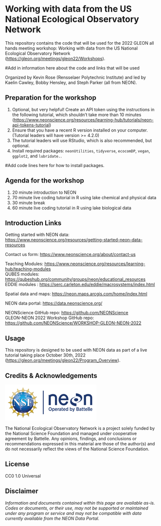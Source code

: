 Working with data from the US National Ecological Observatory Network
================

<!-- README.md is generated from README.Rmd. Please edit that file -->
<!-- ****** Description ****** -->

This repository contains the code that will be used for the 2022 GLEON
all hands meeting workshop: Working with data from the US National
Ecological Observatory Network
(<https://gleon.org/meetings/gleon22/Workshops>).

\#Add in information here about the code and links that will be used

<!-- ****** Organizers ****** -->

Organized by Kevin Rose (Rensselaer Polytechnic Institute) and led by
Kaelin Cawley, Bobby Hensley, and Steph Parker (all from NEON).

<!-- ****** Prep ****** -->

## Preparation for the workshop

1.  Optional, but very helpful! Create an API token using the
    instructions in the following tutorial, which shouldn’t take more
    than 10 minutes
    (<https://www.neonscience.org/resources/learning-hub/tutorials/neon-api-tokens-tutorial>)
2.  Ensure that you have a recent R version installed on your computer.
    (Tutorial leaders will have version \>= 4.2.0)
3.  The tutorial leaders will use RStudio, which is also recommended,
    but optional.
4.  Install required packages: `neonUtilities`, `tidyverse`, `ecocomDP`,
    `vegan`, `ggplot2`, and `lubridate.`.

\#Add code lines here for how to install packages.

<!-- ****** Agenda ****** -->

## Agenda for the workshop

1.  20 minute introduction to NEON
2.  70 minute live coding tutorial in R using lake chemical and physical
    data
3.  30 minute break
4.  60 minute live coding tutorial in R using lake biological data

<!-- ****** Intro Links ****** -->

## Introduction Links

Getting started with NEON data:
<https://www.neonscience.org/resources/getting-started-neon-data-resources>

Contact us form: <https://www.neonscience.org/about/contact-us>

Teaching Modules:
<https://www.neonscience.org/resources/learning-hub/teaching-modules>
<br /> QUBES modules:
<https://qubeshub.org/community/groups/neon/educational_resources>
<br /> EDDIE modules :
<https://serc.carleton.edu/eddie/macrosystems/index.html>

Spatial data and maps: <https://neon.maps.arcgis.com/home/index.html>

<!-- Como Creek NEON (COMO) site page: https://www.neonscience.org/field-sites/como  <br /> -->
<!-- Note: Just substitute the 4-letter site code at the end of the url to see any other site page. -->

NEON data portal: <https://data.neonscience.org/>

NEONScience GitHub repo: <https://github.com/NEONScience> <br />
GLEON-NEON 2022 Workshop GitHub repo:
<https://github.com/NEONScience/WORKSHOP-GLEON-NEON-2022>

<!-- ****** Usage ****** -->

## Usage

This repository is designed to be used with NEON data as part of a live
tutorial taking place October 30th, 2022
(<https://gleon.org/meetings/gleon22/Program_Overview>).

<!-- ****** Acknowledgements ****** -->

## Credits & Acknowledgements

<!-- HTML tags to produce image, resize, add hyperlink. -->
<!-- ONLY WORKS WITH HTML or GITHUB documents -->

<a href="http://www.neonscience.org/">
<img src="logo.png" width="300px" /> </a>

<!-- Acknowledgements text -->

The National Ecological Observatory Network is a project solely funded
by the National Science Foundation and managed under cooperative
agreement by Battelle. Any opinions, findings, and conclusions or
recommendations expressed in this material are those of the author(s)
and do not necessarily reflect the views of the National Science
Foundation.

<!-- ****** License ****** -->

## License

CC0 1.0 Universal

<!-- ****** Disclaimer ****** -->

## Disclaimer

*Information and documents contained within this page are available
as-is. Codes or documents, or their use, may not be supported or
maintained under any program or service and may not be compatible with
data currently available from the NEON Data Portal.*
